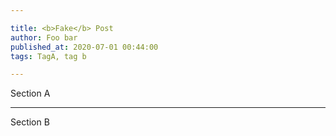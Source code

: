 ```yaml
---

title: <b>Fake</b> Post
author: Foo bar
published_at: 2020-07-01 00:44:00
tags: TagA, tag b

---
```


Section A

---

Section B
